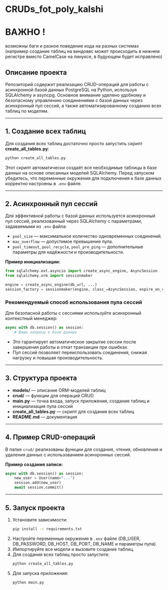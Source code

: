 # CRUDs_fot_poly_kalshi

# ВАЖНО !

возможны баги и разное поведение кода на разных системах (например создание таблиц на виндоввс может происходить в нижнем регистре вместо CamelCase на линуксе, в будующем будет исправлено)

## Описание проекта

Репозиторий содержит реализацию CRUD-операций для работы с асинхронной базой данных PostgreSQL на Python, используя SQLAlchemy и asyncpg. Основное внимание уделено удобному и безопасному управлению соединениями с базой данных через асинхронный пул сессий, а также автоматизированному созданию всех таблиц по моделям.

---

## 1. Создание всех таблиц

Для создания всех таблиц достаточно просто запустить скрипт **create_all_tables.py**:

```bash
python create_all_tables.py
```

Этот скрипт автоматически создаёт все необходимые таблицы в базе данных на основе описанных моделей SQLAlchemy. Перед запуском убедитесь, что переменные окружения для подключения к базе данных корректно настроены в `.env` файле.

---

## 2. Асинхронный пул сессий

Для эффективной работы с базой данных используется асинхронный пул сессий, реализованный через SQLAlchemy с параметрами, задаваемыми из `.env` файла:

- `pool_size` — максимальное количество одновременных соединений.
- `max_overflow` — допустимое превышение пула.
- `pool_timeout`, `pool_recycle`, `pool_pre_ping` — дополнительные параметры для надёжности и производительности.

**Пример инициализации:**
```python
from sqlalchemy.ext.asyncio import create_async_engine, AsyncSession
from sqlalchemy.orm import sessionmaker

engine = create_async_engine(db_url, ...)
session_factory = sessionmaker(engine, class_=AsyncSession, expire_on_commit=False)
```

### Рекомендуемый способ использования пула сессий

Для безопасной работы с сессиями используйте асинхронный контекстный менеджер:

```python
async with db.session() as session:
    # Ваши запросы к базе данных
```

- Это гарантирует автоматическое закрытие сессии после завершения работы и откат транзакции при ошибках.
- Пул сессий позволяет переиспользовать соединения, снижая нагрузку и повышая производительность.

---

## 3. Структура проекта

- **models/** — описание ORM-моделей таблиц
- **crud/** — функции для операций CRUD
- **main.py** — точка входа, запуск приложения, создание таблиц и инициализация пула сессий
- **create_all_tables.py** — скрипт для создания всех таблиц
- **README.md** — документация

---

## 4. Пример CRUD-операций

В папке `crud/` реализованы функции для создания, чтения, обновления и удаления данных с использованием асинхронных сессий.

**Пример создания записи:**
```python
async with db.session() as session:
    new_user = User(name="...")
    session.add(new_user)
    await session.commit()
```

---

## 5. Запуск проекта

1. Установите зависимости:
    ```bash
    pip install -r requirements.txt
    ```
2. Настройте переменные окружения в `.env` файле (DB_USER, DB_PASSWORD, DB_HOST, DB_PORT, DB_NAME и параметры пула).
3. Импортируйте все модели и вызовите создание таблиц.
4. Для создания всех таблиц просто запустите:
    ```bash
    python create_all_tables.py
    ```
5. Для запуска приложения:
    ```bash
    python main.py
    ```
